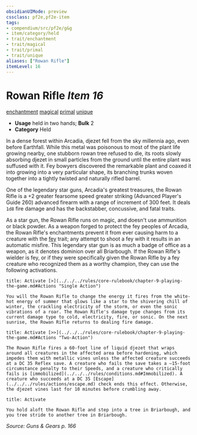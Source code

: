 ```yaml
---
obsidianUIMode: preview
cssclass: pf2e,pf2e-item
tags:
- compendium/src/pf2e/g&g
- item/category/held
- trait/enchantment
- trait/magical
- trait/primal
- trait/unique
aliases: ["Rowan Rifle"]
itemLevel: 16
---
```

# Rowan Rifle *Item 16*  
[enchantment](../../../rules/traits/enchantment.md)  [magical](../../../rules/traits/magical.md)  [primal](../../../rules/traits/primal.md)  [unique](../../../rules/traits/unique.md)  

- **Usage** held in two hands; **Bulk** 2
- **Category** Held

In a dense forest within Arcadia, djezet fell from the sky millennia ago, even before Earthfall. While this metal was poisonous to most of the plant life growing nearby, one stubborn rowan tree refused to die, its roots slowly absorbing djezet in small particles from the ground until the entire plant was suffused with it. Fey bowyers discovered the remarkable plant and coaxed it into growing into a very particular shape, its branching trunks woven together into a tightly twisted and naturally rifled barrel.

One of the legendary star guns, Arcadia's greatest treasures, the Rowan Rifle is a +2 greater fearsome speed greater striking (Advanced Player's Guide 260) advanced firearm with a range of increment of 300 feet. It deals `1d8` fire damage and has the backstabber, concussive, and fatal <d12> traits.

As a star gun, the Rowan Rifle runs on magic, and doesn't use ammunition or black powder. As a weapon forged to protect the fey peoples of Arcadia, the Rowan Rifle's enchantments prevent it from ever causing harm to a creature with the [fey](../../../rules/traits/fey.md) trait; any attempt to shoot a fey with it results in an automatic misfire. This legendary star gun is as much a badge of office as a weapon, as it denotes dominion over all Briarbough. If the Rowan Rifle's wielder is fey, or if they were specifically given the Rowan Rifle by a fey creature who recognized them as a worthy champion, they can use the following activations.

```ad-embed-ability
title: Activate [>](../../../rules/core-rulebook/chapter-9-playing-the-game.md#Actions "Single Action")

You will the Rowan Rifle to change the energy it fires from the white-hot energy of summer that glows like a star to the shivering chill of winter, the crackling electricity of the storm, or even the sonic vibrations of a roar. The Rowan Rifle's damage type changes from its current damage type to cold, electricity, fire, or sonic. On the next sunrise, the Rowan Rifle returns to dealing fire damage.
```

```ad-embed-ability
title: Activate [>>](../../../rules/core-rulebook/chapter-9-playing-the-game.md#Actions "Two-Action")

The Rowan Rifle fires a 60-foot line of liquid djezet that wraps around all creatures in the affected area before hardening, which impedes them with metallic vines unless the affected creature succeeds at a DC 35 Reflex save. A creature who fails the save takes a –15-foot circumstance penalty to their Speeds, and a creature who critically fails is [immobilized](../../../rules/conditions.md#Immobilized). A creature who succeeds at a DC 35 [Escape](../../../rules/actions/escape.md) check ends this effect. Otherwise, the djezet vines last for 10 minutes before crumbling away.
```

```ad-embed-ability
title: Activate

You hold aloft the Rowan Rifle and step into a tree in Briarbough, and you tree stride to another tree in Briarbough.
```

*Source: Guns & Gears p. 166*
